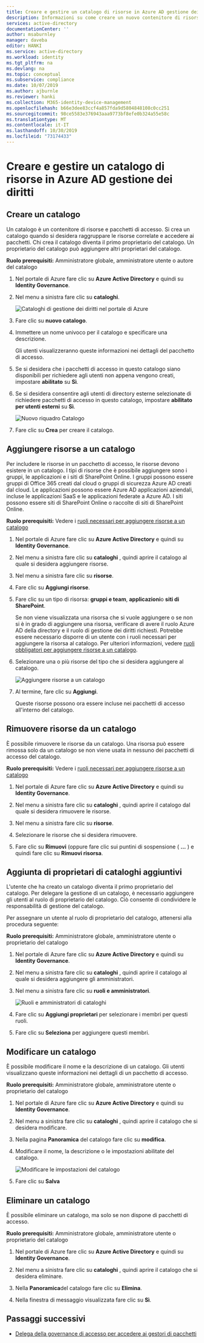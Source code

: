 ```yaml
---
title: Creare e gestire un catalogo di risorse in Azure AD gestione dei diritti-Azure Active Directory
description: Informazioni su come creare un nuovo contenitore di risorse e accedere ai pacchetti in Azure Active Directory gestione dei diritti.
services: active-directory
documentationCenter: ''
author: msaburnley
manager: daveba
editor: HANKI
ms.service: active-directory
ms.workload: identity
ms.tgt_pltfrm: na
ms.devlang: na
ms.topic: conceptual
ms.subservice: compliance
ms.date: 10/07/2019
ms.author: ajburnle
ms.reviewer: hanki
ms.collection: M365-identity-device-management
ms.openlocfilehash: b66e3dee83ccf4a857fda9d5804848108c0cc251
ms.sourcegitcommit: 98ce5583e376943aaa9773bf8efe0b324a55e58c
ms.translationtype: MT
ms.contentlocale: it-IT
ms.lasthandoff: 10/30/2019
ms.locfileid: "73174433"
---
```

# <a name="create-and-manage-a-catalog-of-resources-in-azure-ad-entitlement-management"></a>Creare e gestire un catalogo di risorse in Azure AD gestione dei diritti

## <a name="create-a-catalog"></a>Creare un catalogo

Un catalogo è un contenitore di risorse e pacchetti di accesso. Si crea un catalogo quando si desidera raggruppare le risorse correlate e accedere ai pacchetti. Chi crea il catalogo diventa il primo proprietario del catalogo. Un proprietario del catalogo può aggiungere altri proprietari del catalogo.

**Ruolo prerequisiti:** Amministratore globale, amministratore utente o autore del catalogo

1. Nel portale di Azure fare clic su **Azure Active Directory** e quindi su **Identity Governance**.

1. Nel menu a sinistra fare clic su **cataloghi**.

    ![Cataloghi di gestione dei diritti nel portale di Azure](./media/entitlement-management-catalog-create/catalogs.png)

1. Fare clic su **nuovo catalogo**.

1. Immettere un nome univoco per il catalogo e specificare una descrizione.

    Gli utenti visualizzeranno queste informazioni nei dettagli del pacchetto di accesso.

1. Se si desidera che i pacchetti di accesso in questo catalogo siano disponibili per richiedere agli utenti non appena vengono creati, impostare **abilitato** su **Sì**.

1. Se si desidera consentire agli utenti di directory esterne selezionate di richiedere pacchetti di accesso in questo catalogo, impostare **abilitato per utenti esterni** su **Sì**.

    ![Nuovo riquadro Catalogo](./media/entitlement-management-shared/new-catalog.png)

1. Fare clic su **Crea** per creare il catalogo.

## <a name="add-resources-to-a-catalog"></a>Aggiungere risorse a un catalogo

Per includere le risorse in un pacchetto di accesso, le risorse devono esistere in un catalogo. I tipi di risorse che è possibile aggiungere sono i gruppi, le applicazioni e i siti di SharePoint Online. I gruppi possono essere gruppi di Office 365 creati dal cloud o gruppi di sicurezza Azure AD creati dal cloud. Le applicazioni possono essere Azure AD applicazioni aziendali, incluse le applicazioni SaaS e le applicazioni federate a Azure AD. I siti possono essere siti di SharePoint Online o raccolte di siti di SharePoint Online.

**Ruolo prerequisiti:** Vedere i [ruoli necessari per aggiungere risorse a un catalogo](entitlement-management-delegate.md#required-roles-to-add-resources-to-a-catalog)

1. Nel portale di Azure fare clic su **Azure Active Directory** e quindi su **Identity Governance**.

1. Nel menu a sinistra fare clic su **cataloghi** , quindi aprire il catalogo al quale si desidera aggiungere risorse.

1. Nel menu a sinistra fare clic su **risorse**.

1. Fare clic su **Aggiungi risorse**.

1. Fare clic su un tipo di risorsa: **gruppi e team**, **applicazioni**o **siti di SharePoint**.

    Se non viene visualizzata una risorsa che si vuole aggiungere o se non si è in grado di aggiungere una risorsa, verificare di avere il ruolo Azure AD della directory e il ruolo di gestione dei diritti richiesti. Potrebbe essere necessario disporre di un utente con i ruoli necessari per aggiungere la risorsa al catalogo. Per ulteriori informazioni, vedere [ruoli obbligatori per aggiungere risorse a un catalogo](entitlement-management-delegate.md#required-roles-to-add-resources-to-a-catalog).

1. Selezionare una o più risorse del tipo che si desidera aggiungere al catalogo.

    ![Aggiungere risorse a un catalogo](./media/entitlement-management-catalog-create/catalog-add-resources.png)

1. Al termine, fare clic su **Aggiungi**.

    Queste risorse possono ora essere incluse nei pacchetti di accesso all'interno del catalogo.

## <a name="remove-resources-from-a-catalog"></a>Rimuovere risorse da un catalogo

È possibile rimuovere le risorse da un catalogo. Una risorsa può essere rimossa solo da un catalogo se non viene usata in nessuno dei pacchetti di accesso del catalogo.

**Ruolo prerequisiti:** Vedere i [ruoli necessari per aggiungere risorse a un catalogo](entitlement-management-delegate.md#required-roles-to-add-resources-to-a-catalog)

1. Nel portale di Azure fare clic su **Azure Active Directory** e quindi su **Identity Governance**.

1. Nel menu a sinistra fare clic su **cataloghi** , quindi aprire il catalogo dal quale si desidera rimuovere le risorse.

1. Nel menu a sinistra fare clic su **risorse**.

1. Selezionare le risorse che si desidera rimuovere.

1. Fare clic su **Rimuovi** (oppure fare clic sui puntini di sospensione ( **...** ) e quindi fare clic su **Rimuovi risorsa**.

## <a name="add-additional-catalog-owners"></a>Aggiunta di proprietari di cataloghi aggiuntivi

L'utente che ha creato un catalogo diventa il primo proprietario del catalogo. Per delegare la gestione di un catalogo, è necessario aggiungere gli utenti al ruolo di proprietario del catalogo. Ciò consente di condividere le responsabilità di gestione del catalogo. 

Per assegnare un utente al ruolo di proprietario del catalogo, attenersi alla procedura seguente:

**Ruolo prerequisiti:** Amministratore globale, amministratore utente o proprietario del catalogo

1. Nel portale di Azure fare clic su **Azure Active Directory** e quindi su **Identity Governance**.

1. Nel menu a sinistra fare clic su **cataloghi** , quindi aprire il catalogo al quale si desidera aggiungere gli amministratori.

1. Nel menu a sinistra fare clic su **ruoli e amministratori**.

    ![Ruoli e amministratori di cataloghi](./media/entitlement-management-shared/catalog-roles-administrators.png)

1. Fare clic su **Aggiungi proprietari** per selezionare i membri per questi ruoli.

1. Fare clic su **Seleziona** per aggiungere questi membri.

## <a name="edit-a-catalog"></a>Modificare un catalogo

È possibile modificare il nome e la descrizione di un catalogo. Gli utenti visualizzano queste informazioni nei dettagli di un pacchetto di accesso.

**Ruolo prerequisiti:** Amministratore globale, amministratore utente o proprietario del catalogo

1. Nel portale di Azure fare clic su **Azure Active Directory** e quindi su **Identity Governance**.

1. Nel menu a sinistra fare clic su **cataloghi** , quindi aprire il catalogo che si desidera modificare.

1. Nella pagina **Panoramica** del catalogo fare clic su **modifica**.

1. Modificare il nome, la descrizione o le impostazioni abilitate del catalogo.

    ![Modificare le impostazioni del catalogo](./media/entitlement-management-shared/catalog-edit.png)

1. Fare clic su **Salva**

## <a name="delete-a-catalog"></a>Eliminare un catalogo

È possibile eliminare un catalogo, ma solo se non dispone di pacchetti di accesso.

**Ruolo prerequisiti:** Amministratore globale, amministratore utente o proprietario del catalogo

1. Nel portale di Azure fare clic su **Azure Active Directory** e quindi su **Identity Governance**.

1. Nel menu a sinistra fare clic su **cataloghi** , quindi aprire il catalogo che si desidera eliminare.

1. Nella **Panoramica**del catalogo fare clic su **Elimina**.

1. Nella finestra di messaggio visualizzata fare clic su **Sì**.

## <a name="next-steps"></a>Passaggi successivi

- [Delega della governance di accesso per accedere ai gestori di pacchetti](entitlement-management-delegate-managers.md)
